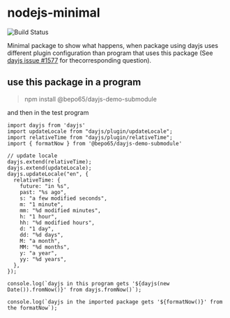 # nodejs-minimal

![Build Status](https://github.com/briangershon/nodejs-minimal/workflows/Continuous%20Integration/badge.svg)

Minimal package to show what happens, when package using dayjs uses different plugin configuration than program that uses this package (See [dayjs issue #1577](https://github.com/iamkun/dayjs/issues/1577#issuecomment-926149823) for thecorresponding question).



## use this package in a program

> npm install @bepo65/dayjs-demo-submodule

and then in the test program

```
import dayjs from 'dayjs'
import updateLocale from "dayjs/plugin/updateLocale";
import relativeTime from "dayjs/plugin/relativeTime";
import { formatNow } from '@bepo65/dayjs-demo-submodule'

// update locale
dayjs.extend(relativeTime);
dayjs.extend(updateLocale);
dayjs.updateLocale("en", {
  relativeTime: {
    future: "in %s",
    past: "%s ago",
    s: "a few modified seconds",
    m: "1 minute",
    mm: "%d modified minutes",
    h: "1 hour",
    hh: "%d modified hours",
    d: "1 day",
    dd: "%d days",
    M: "a month",
    MM: "%d months",
    y: "a year",
    yy: "%d years",
  },
});

console.log(`dayjs in this program gets '${dayjs(new Date()).fromNow()}' from dayjs.fromNow()`);

console.log(`dayjs in the imported package gets '${formatNow()}' from the formatNow`);
```
